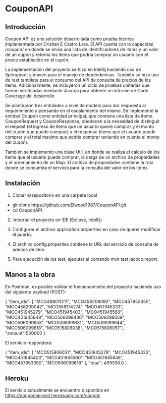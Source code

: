 CouponAPI
==========
Introducción
--------------------
Coupon API es uns solución desarrollada como prueba técnica implementada por Cristian E Castro Lara. El API cuenta con la capacidad /coupon/ en donde se envia una lista de identificadores de items y un valor de un cupón y retorna los items que podria comprar un usuario con el precio establecido en el cupón. 

La implementación del proyecto se hizo en Intellij haciendo uso de Springboot y maven para el manejo de dependencias. También se hizo uso de rest template para el consumo del API de consulta de precios de los items. Adicionalmente, se incluyeron un ciclo de pruebas unitarias que fueron verificadas mediante Jacoco para obtener un informe de Code Coverage del desarrollo.

Se plantearon tres entidades a nivel de modelo para dar respuesta al requerimiento y pensando en el escalamiento del mismo. Se implementó la entidad Coupon como entidad principal, que contiene una lista de items. CouponRequest y CouponResponse, obedecen a la necesidad de distinguir el request (el ingreso de items que un usuario quiere comprar y el monto del cupón que puede comprar) y el response (items que el usuario puede comprar y el total maximo que podria comprar teniendo en cuenta el monto del cupón). 

También se implemento una clase Util, en donde se realiza el calculo de los items que el usuario puede comprar, la carga de un archivo de propiedades y el ordenamiento de un Map. El archivo de propiedades contiene la ruta donde se consumira el servicio para la consulta del valor de los items. 

Instalación
--------------------
1. Clonar el repositorio en una carpeta local
  + git clone https://github.com/Elwood1987/CouponAPI.git
  + cd CouponAPI
  
2. Importar el proyecto en IDE (Eclipse, Intellij)

3. Configurar el archivo application.properties en caso de querer modificar el puerto.

4. El archivo config.properties contiene la URL del servicio de consulta de precios de item.

5. Para ejecución de los test, ejecutar el comando mvn test jacoco:report.

Manos a la obra
--------------------
En Postman, es posible validar el funcionamiento del proyecto haciendo uso del siguiente payload (POST):

{
"item_ids": [
	"MCO498011211",
	"MCO458208093",
	"MCO457953350",
	"MCO458209042",
	"MCO558174274",
	"MCO451945333",
	"MCO451945279",
	"MCO451945403",
	"MCO451945560",
	"MCO451945848",
	"MCO506099436",
	"MCO506099509",
	"MCO506099653",
	"MCO506099631",
	"MCO506099644",
	"MCO506099618",
	"MCO515806038",
	"MCO515806051"],
"amount":500000
}


El servicio responderá: 

{
    "item_ids": [
        "MCO515806051",
        "MCO451945279",
        "MCO451945333",
        "MCO451945403",
        "MCO451945560",
        "MCO451945848",
        "MCO457953350",
        "MCO506099618"
    ],
    "total": 499300.0
}

Heroku
--------------------
El servicio actualmente se encuentra disponible en https://couponapicecl.herokuapp.com/coupon 

